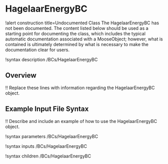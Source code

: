 # HagelaarEnergyBC

!alert construction title=Undocumented Class
The HagelaarEnergyBC has not been documented. The content listed below should be used as a starting point for
documenting the class, which includes the typical automatic documentation associated with a
MooseObject; however, what is contained is ultimately determined by what is necessary to make the
documentation clear for users.

!syntax description /BCs/HagelaarEnergyBC

## Overview

!! Replace these lines with information regarding the HagelaarEnergyBC object.

## Example Input File Syntax

!! Describe and include an example of how to use the HagelaarEnergyBC object.

!syntax parameters /BCs/HagelaarEnergyBC

!syntax inputs /BCs/HagelaarEnergyBC

!syntax children /BCs/HagelaarEnergyBC
